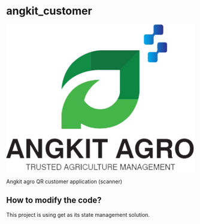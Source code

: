 # angkit_customer

![Angkit Agro](assets/logo.png)

Angkit agro QR customer application (scanner)

## How to modify the code?

This project is using get as its state management solution.

